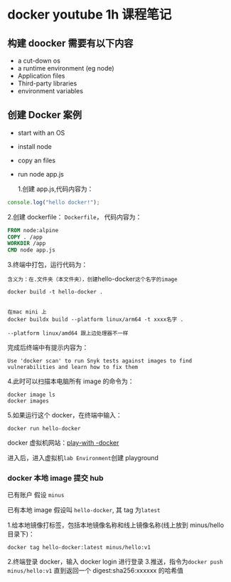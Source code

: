 # docker youtube 1h 课程笔记

## 构建 doocker 需要有以下内容

- a cut-down os
- a runtime environment (eg node)
- Application files
- Third-party libraries
- environment variables

## 创建 Docker 案例

- start with an OS
- install node
- copy an files
- run node app.js

  1.创建 app.js,代码内容为：

```javascript
console.log("hello docker!");
```

2.创建 dockerfile： `Dockerfile`， 代码内容为：

```dockerfile
FROM node:alpine
COPY . /app
WORKDIR /app
CMD node app.js
```

3.终端中打包，运行代码为：

`含义为：在.文件夹（本文件夹），创建`hello-docker`这个名字的image`

```shell
docker build -t hello-docker .


在mac mini 上
docker buildx build --platform linux/arm64 -t xxxx名字 .

--platform linux/amd64 跟上边处理器不一样
```

完成后终端中有提示内容为：

```shell
Use 'docker scan' to run Snyk tests against images to find vulnerabilities and learn how to fix them
```

4.此时可以扫描本电脑所有 image 的命令为：

```shell
docker image ls
docker images
```

5.如果运行这个 docker，在终端中输入：

```shell
docker run hello-docker
```

docker 虚拟机网站：[play-with -docker](https://www.docker.com/play-with-docker/)

进入后，进入虚拟机`lab Environment`创建 playground

### docker 本地 image 提交 hub

已有账户 假设 `minus`

已有本地 image 假设叫 `hello-docker`, 其 tag 为`latest`

1.给本地镜像打标签，包括本地镜像名称和线上镜像名称(线上放到 minus/hello 目录下)：

`docker tag hello-docker:latest minus/hello:v1`

2.终端登录 docker，输入 docker login 进行登录 3.推送，指令为`docker push minus/hello:v1` 直到返回一个 digest:sha256:xxxxxx 的哈希值

